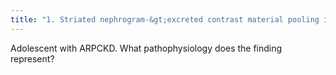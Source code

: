 ```yaml
---
title: "1. Striated nephrogram-&gt;excreted contrast material pooling in dilated collecting ducts"
---
```

Adolescent with ARPCKD. What pathophysiology does the finding represent?

